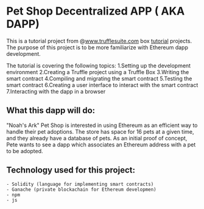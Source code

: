 # Pet Shop Decentralized APP ( AKA DAPP)
This is a tutorial project from @www.trufflesuite.com box [tutorial](https://www.trufflesuite.com/tutorials/pet-shop) projects.
The purpose of this project is to be more familiarize with Ethereum dapp development.

The tutorial is covering the following topics:
    1.Setting up the development environment
    2.Creating a Truffle project using a Truffle Box
    3.Writing the smart contract
    4.Compiling and migrating the smart contract
    5.Testing the smart contract
    6.Creating a user interface to interact with the smart contract
    7.Interacting with the dapp in a browser
    
## What this dapp will do:
"Noah's Ark" Pet Shop is interested in using Ethereum as an efficient way to handle their pet adoptions. 
The store has space for 16 pets at a given time, and they already have a database of pets.
As an initial proof of concept, Pete wants to see a dapp which associates an Ethereum address
 with a pet to be adopted.
 
## Technology used for this project:
    - Solidity (language for implementing smart contracts)
    - Ganache (private blockachain for Ethereum developmen)
    - npm
    - js  